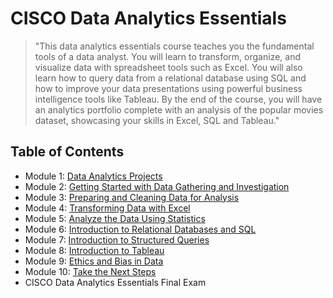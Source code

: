 # CISCO Data Analytics Essentials
> "This data analytics essentials course teaches you the fundamental tools of a data analyst. You will learn to transform, organize, and visualize data with spreadsheet tools such as Excel. You will also learn how to query data from a relational database using SQL and how to improve your data presentations using powerful business intelligence tools like Tableau. By the end of the course, you will have an analytics portfolio complete with an analysis of the popular movies dataset, showcasing your skills in Excel, SQL and Tableau."
## Table of Contents
- Module 1: [Data Analytics Projects](https://github.com/KailaniBailey/CISCO-Data-Analytics-Essentials/tree/main/01.%20Data%20Analytics%20Projects)
- Module 2: [Getting Started with Data Gathering and Investigation](https://github.com/KailaniBailey/CISCO-Data-Analytics-Essentials/tree/main/02.%20Getting%20Started%20with%20Data%20Gathering%20and%20Investigation)
- Module 3: [Preparing and Cleaning Data for Analysis](https://github.com/KailaniBailey/CISCO-Data-Analytics-Essentials/tree/main/03.%20Preparing%20and%20Cleaning%20Data%20for%20Analysis)
- Module 4: [Transforming Data with Excel](https://github.com/KailaniBailey/CISCO-Data-Analytics-Essentials/tree/main/04.%20Transforming%20Data%20with%20Excel)
- Module 5: [Analyze the Data Using Statistics](https://github.com/KailaniBailey/CISCO-Data-Analytics-Essentials/tree/main/05.%20Analyze%20the%20Data%20Using%20Statistics)
- Module 6: [Introduction to Relational Databases and SQL](https://github.com/KailaniBailey/CISCO-Data-Analytics-Essentials/tree/main/06.%20Introduction%20to%20Relational%20Databases%20and%20SQL)
- Module 7: [Introduction to Structured Queries](https://github.com/KailaniBailey/CISCO-Data-Analytics-Essentials/tree/main/07.%20Introduction%20to%20Structured%20Queries)
- Module 8: [Introduction to Tableau](https://github.com/KailaniBailey/CISCO-Data-Analytics-Essentials/tree/main/08.%20Introduction%20to%20Tableau)
- Module 9: [Ethics and Bias in Data](https://github.com/KailaniBailey/CISCO-Data-Analytics-Essentials/tree/main/09.%20Ethics%20and%20Bias%20in%20Data)
- Module 10: [Take the Next Steps](https://github.com/KailaniBailey/CISCO-Data-Analytics-Essentials/tree/main/10.%20Take%20the%20Next%20Steps)
- CISCO Data Analytics Essentials Final Exam 
